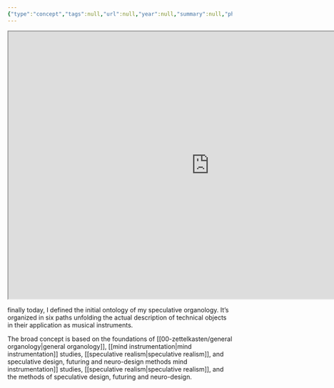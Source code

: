 ```yaml
---
{"type":"concept","tags":null,"url":null,"year":null,"summary":null,"photo":null,"connections":["[[**epiphylogenetics**]]","[[primary memory]]","[[tertiary memory]]"],"person":null,"dg-publish":true,"created":2404231604,"modified":2404231604,"permalink":"/00-zettelkasten/speculative-organology/","dgPassFrontmatter":true}
---
```



<iframe src="https://i.imgur.com/2dLDVyz.png" allow="fullscreen" allowfullscreen="" style="margin: auto; display:block; height: 600px; width: 900px; aspect-ratio: 16 / 9;"></iframe>

finally today, I defined the initial ontology of my speculative organology.  It’s organized in six paths unfolding the actual description of technical objects in their application as musical instruments.

The broad concept is based on the foundations of [[00-zettelkasten/general organology\|general organology]], [[mind instrumentation\|mind instrumentation]] studies, [[speculative realism\|speculative realism]], and speculative design, futuring and neuro-design methods mind instrumentation]] studies, [[speculative realism\|speculative realism]], and the methods of speculative design, futuring and neuro-design.



